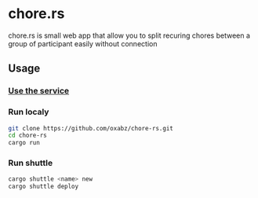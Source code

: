 # chore.rs

chore.rs is small web app that allow you to split recuring chores between a group of participant easily without connection

## Usage

### [Use the service](https://chores-rs.shuttleapp.rs/)

### Run localy

```sh
git clone https://github.com/oxabz/chore-rs.git
cd chore-rs
cargo run
```

### Run shuttle

```sh
cargo shuttle <name> new
cargo shuttle deploy
```